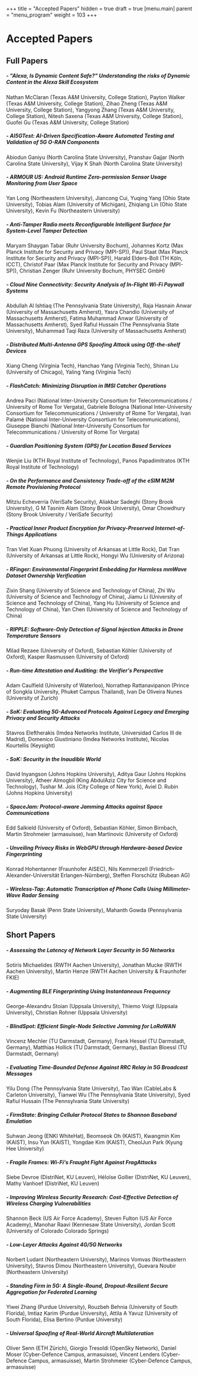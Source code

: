 +++
title = "Accepted Papers"
hidden = true
draft = true
[menu.main]
    parent = "menu_program"
    weight = 103
+++

# Accepted Papers

## Full Papers

##### - "Alexa, Is Dynamic Content Safe?" Understanding the risks of Dynamic Content in the Alexa Skill Ecosystem
Nathan McClaran (Texas A&M University, College Station), Payton Walker (Texas A&M University, College Station), Zihao Zheng (Texas A&M University, College Station), Yangyong Zhang (Texas A&M University, College Station), Nitesh Saxena (Texas A&M University, College Station), Guofei Gu (Texas A&M University, College Station)

##### - AI5GTest: AI-Driven Specification-Aware Automated Testing and Validation of 5G O-RAN Components
Abiodun Ganiyu (North Carolina State University), Pranshav Gajjar (North Carolina State University), Vijay K Shah (North Carolina State University)

##### - ARMOUR US: Android Runtime Zero-permission Sensor Usage Monitoring from User Space
Yan Long (Northeastern University), Jiancong Cui, Yuqing Yang (Ohio State University), Tobias Alam (University of Michigan), Zhiqiang Lin (Ohio State University), Kevin Fu (Northeastern University)

##### - Anti-Tamper Radio meets Reconfigurable Intelligent Surface for System-Level Tamper Detection
Maryam Shaygan Tabar (Ruhr University Bochum), Johannes Kortz (Max Planck Institute for Security and Privacy (MPI-SP)), Paul Staat (Max Planck Institute for Security and Privacy (MPI-SP)), Harald Elders-Boll (TH Köln, ICCT), Christof Paar (Max Planck Institute for Security and Privacy (MPI-SP)), Christian Zenger (Ruhr University Bochum, PHYSEC GmbH)

##### - Cloud Nine Connectivity: Security Analysis of In-Flight Wi-Fi Paywall Systems
Abdullah Al Ishtiaq (The Pennsylvania State University), Raja Hasnain Anwar (University of Massachusetts Amherst), Yasra Chandio (University of Massachusetts Amherst), Fatima Muhammad Anwar (University of Massachusetts Amherst), Syed Rafiul Hussain (The Pennsylvania State University), Muhammad Taqi Raza (University of Massachusetts Amherst)

##### - Distributed Multi-Antenna GPS Spoofing Attack using Off-the-shelf Devices
Xiang Cheng (Virginia Tech), Hanchao Yang (Virginia Tech), Shinan Liu (University of Chicago), Yaling Yang (Virginia Tech)

##### - FlashCatch: Minimizing Disruption in IMSI Catcher Operations
Andrea Paci (National Inter-University Consortium for Telecommunications / University of Rome Tor Vergata), Gabriele Bologna (National Inter-University Consortium for Telecommunications / University of Rome Tor Vergata), Ivan Palamé (National Inter-University Consortium for Telecommunications), Giuseppe Bianchi (National Inter-University Consortium for Telecommunications / University of Rome Tor Vergata)

##### - Guardian Positioning System (GPS) for Location Based Services
Wenjie Liu (KTH Royal Institute of Technology), Panos Papadimitratos (KTH Royal Institute of Technology)

##### - On the Performance and Consistency Trade-off of the eSIM M2M Remote Provisioning Protocol
Mitziu Echeverria (VeriSafe Security), Aliakbar Sadeghi (Stony Brook University), G M Tasnim Alam (Stony Brook University), Omar Chowdhury (Stony Brook University / VeriSafe Security)

##### - Practical Inner Product Encryption for Privacy-Preserved Internet-of-Things Applications
Tran Viet Xuan Phuong (University of Arkansas at Little Rock), Dat Tran (University of Arkansas at Little Rock), Hongyi Wu (University of Arizona)

##### - RFinger: Environmental Fingerprint Embedding for Harmless mmWave Dataset Ownership Verification
Zixin Shang (University of Science and Technology of China), Zhi Wu (University of Science and Technology of China), Jiamu Li (University of Science and Technology of China), Yang Hu (University of Science and Technology of China), Yan Chen (University of Science and Technology of China)

##### - RIPPLE: Software-Only Detection of Signal Injection Attacks in Drone Temperature Sensors
Milad Rezaee (University of Oxford), Sebastian Köhler (University of Oxford), Kasper Rasmussen (University of Oxford)

##### - Run-time Attestation and Auditing: the Verifier's Perspective
Adam Caulfield (University of Waterloo), Norrathep Rattanavipanon (Prince of Songkla University, Phuket Campus Thailand), Ivan De Oliveira Nunes (University of Zurich)

##### - SoK: Evaluating 5G-Advanced Protocols Against Legacy and Emerging Privacy and Security Attacks
Stavros Eleftherakis (Imdea Networks Institute, Universidad Carlos III de Madrid), Domenico Giustiniano (Imdea Networks Institute), Nicolas Kourtellis (Keysight)

##### - SoK: Security in the Inaudible World
David Inyangson (Johns Hopkins University), Aditya Gaur (Johns Hopkins University), Atheer Almogbil (King AbdulAziz City for Science and Technology), Tushar M. Jois (City College of New York), Aviel D. Rubin (Johns Hopkins University)

##### - SpaceJam: Protocol-aware Jamming Attacks against Space Communications
Edd Salkield (University of Oxford), Sebastian Köhler, Simon Birnbach, Martin Strohmeier (armasuisse), Ivan Martinovic (University of Oxford)

##### - Unveiling Privacy Risks in WebGPU through Hardware-based Device Fingerprinting
Konrad Hohentanner (Fraunhofer AISEC), Nils Kemmerzell (Friedrich-Alexander-Universität Erlangen-Nürnberg), Steffen Florschütz (Rubean AG)

##### - Wireless-Tap: Automatic Transcription of Phone Calls Using Millimeter-Wave Radar Sensing
Suryoday Basak (Penn State University), Mahanth Gowda (Pennsylvania State University)

## Short Papers
##### - Assessing the Latency of Network Layer Security in 5G Networks
Sotiris Michaelides (RWTH Aachen University), Jonathan Mucke (RWTH Aachen University), Martin Henze (RWTH Aachen University & Fraunhofer FKIE)

##### - Augmenting BLE Fingerprinting Using Instantaneous Frequency
George-Alexandru Stoian (Uppsala University), Thiemo Voigt (Uppsala University), Christian Rohner (Uppsala University)

##### - BlindSpot: Efficient Single-Node Selective Jamming for LoRaWAN
Vincenz Mechler (TU Darmstadt, Germany), Frank Hessel (TU Darmstadt, Germany), Matthias Hollick (TU Darmstadt, Germany), Bastian Bloessl (TU Darmstadt, Germany)

##### - Evaluating Time-Bounded Defense Against RRC Relay in 5G Broadcast Messages
Yilu Dong (The Pennsylvania State University), Tao Wan (CableLabs & Carleton University), Tianwei Wu (The Pennsylvania State University), Syed Rafiul Hussain (The Pennsylvania State University)

##### - FirmState: Bringing Cellular Protocol States to Shannon Baseband Emulation
Suhwan Jeong (ENKI WhiteHat), Beomseok Oh (KAIST), Kwangmin Kim (KAIST), Insu Yun (KAIST), Yongdae Kim (KAIST), CheolJun Park (Kyung Hee University)

##### - Fragile Frames: Wi-Fi's Fraught Fight Against FragAttacks
Siebe Devroe (DistriNet, KU Leuven), Héloïse Gollier (DistriNet, KU Leuven), Mathy Vanhoef (DistriNet, KU Leuven)

##### - Improving Wireless Security Research: Cost-Effective Detection of Wireless Charging Vulnerabilities
Shannon Beck (US Air Force Academy), Steven Fulton (US Air Force Academy), Manohar Raavi (Kennesaw State University), Jordan Scott (University of Colorado Colorado Springs)

##### - Low-Layer Attacks Against 4G/5G Networks
Norbert Ludant (Northeastern University), Marinos Vomvas (Northeastern University), Stavros Dimou (Northeastern University), Guevara Noubir (Northeastern University)

##### - Standing Firm in 5G: A Single-Round, Dropout-Resilient Secure Aggregation for Federated Learning
Yiwei Zhang (Purdue University), Rouzbeh Behnia (University of South Florida), Imtiaz Karim (Purdue University), Attila A Yavuz (University of South Florida), Elisa Bertino (Purdue University)

##### - Universal Spoofing of Real-World Aircraft Multilateration
Oliver Senn (ETH Zürich), Giorgio Tresoldi (OpenSky Network), Daniel Moser (Cyber-Defence Campus, armasuisse), Vincent Lenders (Cyber-Defence Campus, armasuisse), Martin Strohmeier (Cyber-Defence Campus, armasuisse)